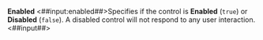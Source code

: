 **Enabled**
<##input:enabled##>Specifies if the control is **Enabled** (`true`) or **Disabled** (`false`). A disabled control will not respond to any user interaction.<##input##>
